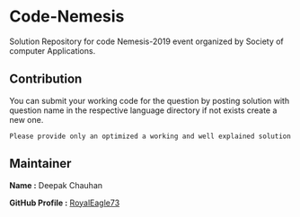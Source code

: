 # Code-Nemesis
Solution Repository for code Nemesis-2019 event organized by Society of computer Applications.


## Contribution
You can submit your working code for the question by posting solution with question name in the respective language directory if not exists create a new one.

`Please provide only an optimized a working and well explained solution`

## Maintainer
**Name :** Deepak Chauhan


**GitHub Profile :** [RoyalEagle73](https://Github.com/Royaleagle73)
